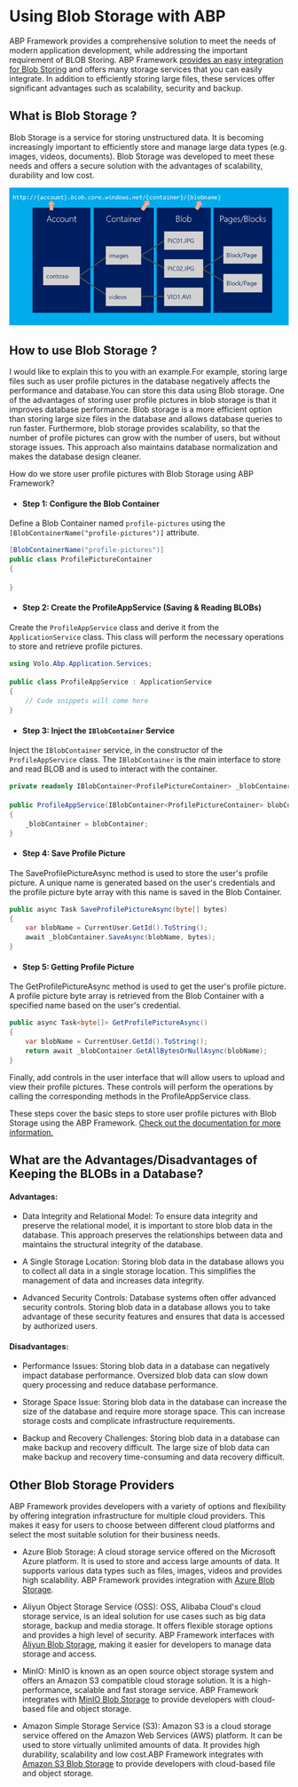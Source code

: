 # Using Blob Storage with ABP
ABP Framework provides a comprehensive solution to meet the needs of modern application development, while addressing the important requirement of BLOB Storing. ABP Framework [provides an easy integration for Blob Storing](https://docs.abp.io/en/abp/latest/Blob-Storing) and offers many storage services that you can easily integrate. In addition to efficiently storing large files, these services offer significant advantages such as scalability, security and backup.

## What is Blob Storage ?

Blob Storage is a service for storing unstructured data. It is becoming increasingly important to efficiently store and manage large data types (e.g. images, videos, documents). Blob Storage was developed to meet these needs and offers a secure solution with the advantages of scalability, durability and low cost. 

   ![Blob Stroge](./images/blob-storage.png)


## How to use Blob Storage ?

I would like to explain this to you with an example.For example, storing large files such as user profile pictures in the database negatively affects the performance and database.You can store this data using Blob storage. One of the advantages of storing user profile pictures in blob storage is that it improves database performance. Blob storage is a more efficient option than storing large size files in the database and allows database queries to run faster. Furthermore, blob storage provides scalability, so that the number of profile pictures can grow with the number of users, but without storage issues. This approach also maintains database normalization and makes the database design cleaner. 

 How do we store user profile pictures with Blob Storage using ABP Framework? 

- #### Step 1: Configure the Blob Container

Define a Blob Container named `profile-pictures` using the `[BlobContainerName("profile-pictures")]` attribute. 

````csharp
[BlobContainerName("profile-pictures")]
public class ProfilePictureContainer
{
    
}
````
- #### Step 2: Create the ProfileAppService (Saving & Reading BLOBs)

Create the `ProfileAppService` class and derive it from the `ApplicationService` class. This class will perform the necessary operations to store and retrieve profile pictures.

````csharp
using Volo.Abp.Application.Services;

public class ProfileAppService : ApplicationService
{
    // Code snippets will come here
}
````

- #### Step 3: Inject the `IBlobContainer` Service

Inject the `IBlobContainer` service, in the constructor of the `ProfileAppService` class. The `IBlobContainer` is the main interface to store and read BLOB and is used to interact with the container.

````csharp
private readonly IBlobContainer<ProfilePictureContainer> _blobContainer;

public ProfileAppService(IBlobContainer<ProfilePictureContainer> blobContainer)
{
    _blobContainer = blobContainer;
}
````

- #### Step 4: Save Profile Picture

The SaveProfilePictureAsync method is used to store the user's profile picture. A unique name is generated based on the user's credentials and the profile picture byte array with this name is saved in the Blob Container.

````csharp
public async Task SaveProfilePictureAsync(byte[] bytes)
{
    var blobName = CurrentUser.GetId().ToString();
    await _blobContainer.SaveAsync(blobName, bytes);
}
````

- #### Step 5: Getting Profile Picture

The GetProfilePictureAsync method is used to get the user's profile picture. A profile picture byte array is retrieved from the Blob Container with a specified name based on the user's credential.

````csharp
public async Task<byte[]> GetProfilePictureAsync()
{
    var blobName = CurrentUser.GetId().ToString();
    return await _blobContainer.GetAllBytesOrNullAsync(blobName);
}
````


Finally, add controls in the user interface that will allow users to upload and view their profile pictures. These controls will perform the operations by calling the corresponding methods in the ProfileAppService class.

These steps cover the basic steps to store user profile pictures with Blob Storage using the ABP Framework. [Check out the documentation for more information.](https://docs.abp.io/en/abp/latest/Blob-Storing)


## What are the Advantages/Disadvantages of Keeping the BLOBs in a Database? 

#### Advantages:

- Data Integrity and Relational Model: To ensure data integrity and preserve the relational model, it is important to store blob data in the database. This approach preserves the relationships between data and maintains the structural integrity of the database. 

- A Single Storage Location: Storing blob data in the database allows you to collect all data in a single storage location. This simplifies the management of data and increases data integrity. 

- Advanced Security Controls: Database systems often offer advanced security controls. Storing blob data in a database allows you to take advantage of these security features and ensures that data is accessed by authorized users. 

#### Disadvantages: 

- Performance Issues: Storing blob data in a database can negatively impact database performance. Oversized blob data can slow down query processing and reduce database performance. 

- Storage Space Issue: Storing blob data in the database can increase the size of the database and require more storage space. This can increase storage costs and complicate infrastructure requirements. 

- Backup and Recovery Challenges: Storing blob data in a database can make backup and recovery difficult. The large size of blob data can make backup and recovery time-consuming and data recovery difficult. 


## Other Blob Storage Providers

ABP Framework provides developers with a variety of options and flexibility by offering integration infrastructure for multiple cloud providers. This makes it easy for users to choose between different cloud platforms and select the most suitable solution for their business needs. 


- Azure Blob Storage: A cloud storage service offered on the Microsoft Azure platform. It is used to store and access large amounts of data. It supports various data types such as files, images, videos and provides high scalability. ABP Framework provides integration with  [Azure Blob Storage](https://docs.abp.io/en/abp/latest/Blob-Storing-Azure). 

-  Aliyun Object Storage Service (OSS): OSS, Alibaba Cloud's cloud storage service, is an ideal solution for use cases such as big data storage, backup and media storage. It offers flexible storage options and provides a high level of security. ABP Framework interfaces with [Aliyun Blob Storage](https://docs.abp.io/en/abp/latest/Blob-Storing-Aliyun), making it easier for developers to manage data storage and access.

- MinIO: MinIO is known as an open source object storage system and offers an Amazon S3 compatible cloud storage solution. It is a high-performance, scalable and fast storage service. ABP Framework integrates with [MinIO Blob Storage](https://docs.abp.io/en/abp/latest/Blob-Storing-Minio) to provide developers with cloud-based file and object storage.

- Amazon Simple Storage Service (S3): Amazon S3 is a cloud storage service offered on the Amazon Web Services (AWS) platform. It can be used to store virtually unlimited amounts of data. It provides high durability, scalability and low cost.ABP Framework integrates with [Amazon S3 Blob Storage](https://docs.abp.io/en/abp/latest/Blob-Storing-Aws) to provide developers with cloud-based file and object storage.
